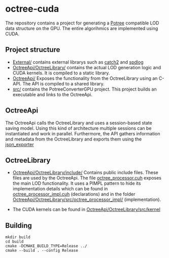 # octree-cuda

The repository contains a project for generating a [Potree](https://github.com/potree/potree/) compatible LOD data structure on the GPU.
The entire algorihmics are implemented using CUDA.

## Project structure
-  [External/](External/) contains external librarys such as [catch2](https://github.com/catchorg/Catch2) and [spdlog](https://github.com/gabime/spdlog)
-  [OctreeApi/OctreeLibrary/](OctreeApi/OctreeLibrary) contains the actual LOD generation logic and CUDA kernels. It is compiled to a static library.
-  [OctreeApi/](OctreeApi/) Exposes the functionality from the OctreeLibrary using an C-API. The API is compiled to a shared library.
-  [src/](src/) contains the PotreeConverterGPU project. This project builds an executable and links to the OctreeApi.

## OctreeApi

The OctreeApi calls the OctreeLibrary and uses a session-based state saving model. 
Using this kind of architecture multiple sessions can be instantiated and work in parallel.
Furthermore, the API gathers information and metadata from the OctreeLibrary and exports them using the [json_exporter](OctreeApi/src/json_exporter.h)

## OctreeLibrary

-  [OctreeApi/OctreeLibrary/include/](OctreeApi/OctreeLibrary/include/) Contains public include files. These files are used by the OctreeApi. 
The file [octree_processor.cuh](https://github.com/PhilipKlaus/octree-cuda/blob/master/OctreeApi/OctreeLibrary/include/octree_processor.cuh) exposes the main LOD functionality. It uses a PIMPL pattern to hide its implementation details which can be found in [octree_processor_impl.cuh](https://github.com/PhilipKlaus/octree-cuda/blob/master/OctreeApi/OctreeLibrary/src/include/octree_processor_impl.cuh) (declarations) and in the folder [OctreeApi/OctreeLibrary/src/octree_processor_impl/](OctreeApi/OctreeLibrary/src/octree_processor_impl) (implementation).

- The CUDA kernels can be found in [OctreeApi/OctreeLibrary/src/kernel](OctreeApi/OctreeLibrary/src/kernel)

## Building

```
mkdir build
cd build
cmake -DCMAKE_BUILD_TYPE=Release ../
cmake --build . --config Release
```
